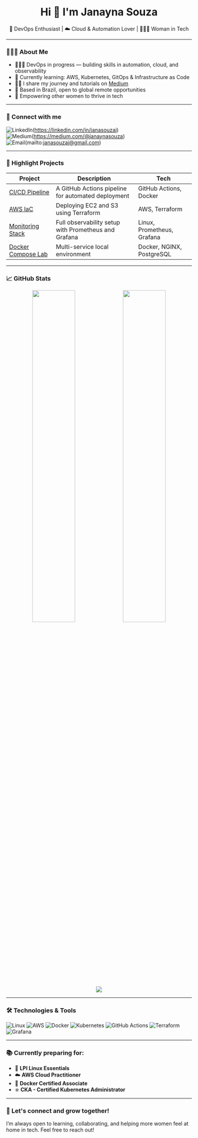 <h1 align="center">Hi 👋 I'm Janayna Souza</h1>
<p align="center">
  🚀 DevOps Enthusiast | ☁️ Cloud & Automation Lover | 👩🏽‍💻 Woman in Tech
</p>

---

### 💁🏽‍♀️ About Me

- 👩🏽‍💻 DevOps in progress — building skills in automation, cloud, and observability
- 🌱 Currently learning: AWS, Kubernetes, GitOps & Infrastructure as Code
- ✍🏽 I share my journey and tutorials on [Medium](https://medium.com/@janaynasouza)
- 📍 Based in Brazil, open to global remote opportunities
- 💜 Empowering other women to thrive in tech

---

### 🔗 Connect with me

![LinkedIn](https://img.shields.io/badge/LinkedIn-blue?logo=linkedin&logoColor=white)(https://linkedin.com/in/janasouzaj)  
![Medium](https://img.shields.io/badge/Medium-000000?logo=medium&logoColor=white)(https://medium.com/@janaynasouza)  
![Email](https://img.shields.io/badge/Email-D14836?logo=gmail&logoColor=white)(mailto:janasouzaj@gmail.com)

---

### 📌 Highlight Projects

| Project | Description | Tech |
|--------|-------------|------|
| [CI/CD Pipeline](https://github.com/janasouzaj/ci-cd-pipeline) | A GitHub Actions pipeline for automated deployment | GitHub Actions, Docker |
| [AWS IaC](https://github.com/janasouzaj/aws-infrastructure) | Deploying EC2 and S3 using Terraform | AWS, Terraform |
| [Monitoring Stack](https://github.com/janasouzaj/monitoring-stack) | Full observability setup with Prometheus and Grafana | Linux, Prometheus, Grafana |
| [Docker Compose Lab](https://github.com/janasouzaj/docker-compose-lab) | Multi-service local environment | Docker, NGINX, PostgreSQL |

---

### 📈 GitHub Stats

<p align="center">
  <img width="48%" src="https://github-readme-stats.vercel.app/api?username=janasouzaj&show_icons=true&theme=tokyonight" />
  <img width="48%" src="https://github-readme-streak-stats.herokuapp.com?user=janasouzaj&theme=tokyonight" />
</p>
<p align="center">
  <img src="https://github-readme-stats.vercel.app/api/top-langs/?username=janasouzaj&layout=compact&theme=tokyonight" />
</p>

---

### 🛠️ Technologies & Tools

![Linux](https://img.shields.io/badge/Linux-FCC624?logo=linux&logoColor=black)
![AWS](https://img.shields.io/badge/AWS-232F3E?logo=amazon-aws&logoColor=white)
![Docker](https://img.shields.io/badge/Docker-2496ED?logo=docker&logoColor=white)
![Kubernetes](https://img.shields.io/badge/Kubernetes-326CE5?logo=kubernetes&logoColor=white)
![GitHub Actions](https://img.shields.io/badge/GitHub_Actions-2088FF?logo=github-actions&logoColor=white)
![Terraform](https://img.shields.io/badge/Terraform-623CE4?logo=terraform&logoColor=white)
![Grafana](https://img.shields.io/badge/Grafana-F46800?logo=grafana&logoColor=white)

---

### 📚 Currently preparing for:

- 🧪 **LPI Linux Essentials**
- ☁️ **AWS Cloud Practitioner**
- 🐳 **Docker Certified Associate**
- ⎈ **CKA - Certified Kubernetes Administrator**

---

### 💬 Let's connect and grow together!

I’m always open to learning, collaborating, and helping more women feel at home in tech. Feel free to reach out!
